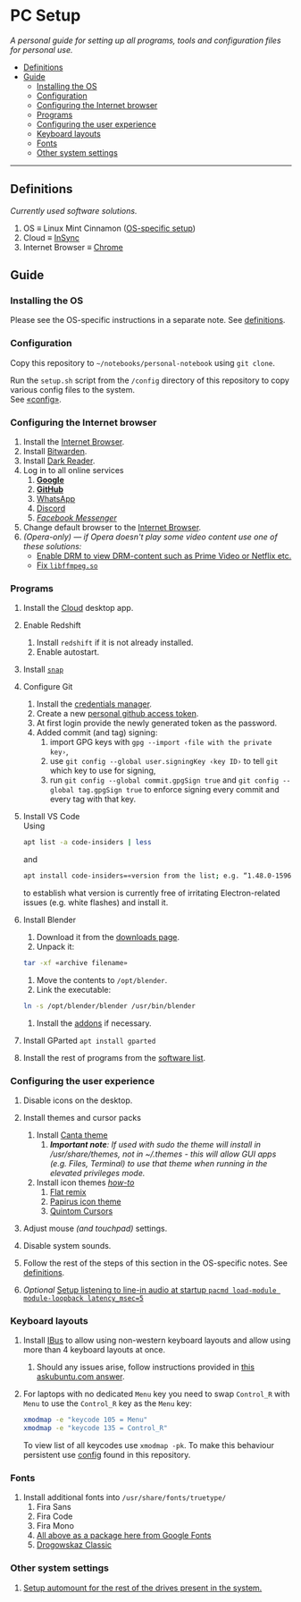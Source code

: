 # PC Setup

*A personal guide for setting up all programs, tools and configuration files for personal use.*

- [Definitions](#definitions)
- [Guide](#guide)
  - [Installing the OS](#installing-the-os)
  - [Configuration](#configuration)
  - [Configuring the Internet browser](#configuring-the-internet-browser)
  - [Programs](#programs)
  - [Configuring the user experience](#configuring-the-user-experience)
  - [Keyboard layouts](#keyboard-layouts)
  - [Fonts](#fonts)
  - [Other system settings](#other-system-settings)

---

## Definitions

*Currently used software solutions.*

1. OS $\equiv$ Linux Mint Cinnamon ([OS-specific setup](linux-mint-setup.md))
2. Cloud $\equiv$ [InSync](https://www.insynchq.com/)
3. Internet Browser $\equiv$ [Chrome](https://www.google.com/chrome/)

## Guide

### Installing the OS

Please see the OS-specific instructions in a separate note. See [definitions](#definitions).

### Configuration

Copy this repository to `~/notebooks/personal-notebook` using `git clone`.

Run the `setup.sh` script from the `/config` directory of this repository to copy various config files to the system.\
See [«config»](../config/readme.md).

### Configuring the Internet browser

1. Install the [Internet Browser](#definitions).
2. Install [Bitwarden](https://bitwarden.com/#download).
3. Install [Dark Reader](https://chrome.google.com/webstore/detail/dark-reader/eimadpbcbfnmbkopoojfekhnkhdbieeh).
4. Log in to all online services
    1. [**Google**](accounts.google.com/)
    2. [**GitHub**](https://github.com/login)
    3. [WhatsApp](https://web.whatsapp.com/)
    4. [Discord](https://discordapp.com/channels/@me)
    5. [*Facebook Messenger*](https://www.messenger.com/)
5. Change default browser to the [Internet Browser](#definitions).
6. *(Opera-only) — if Opera doesn't play some video content use one of these solutions:*
    - [Enable DRM to view DRM-content such as Prime Video or Netflix etc.](https://forums.opera.com/topic/28663/widevine-and-opera/29)
    - [Fix `libffmpeg.so`](https://forums.opera.com/topic/30254/solved-video-playback-issues/7)

### Programs

1. Install the [Cloud](#definitions) desktop app.

2. Enable Redshift
    1. Install `redshift` if it is not already installed.
    1. Enable autostart.

3. Install [`snap`](https://snapcraft.io/docs/installing-snap-on-linux-mint)

4. Configure Git
    1. Install the [credentials manager](https://stackoverflow.com/questions/36585496/error-when-using-git-credential-helper-with-gnome-keyring-as-sudo/40312117#40312117).
    2. Create a new [personal github access token](https://github.com/settings/tokens).
    3. At first login provide the newly generated token as the password.
    4. Added commit (and tag) signing:
        1. import GPG keys with `gpg --import ‹file with the private key›`,
        2. use `git config --global user.signingKey ‹key ID›` to tell `git` which key to use for signing,
        3. run `git config --global commit.gpgSign true` and `git config --global tag.gpgSign true` to enforce signing every commit and every tag with that key.

5. Install VS Code\
    Using
    ```sh
    apt list -a code-insiders | less
    ```
    and
    ```sh
    apt install code-insiders=«version from the list; e.g. “1.48.0-1596120937”»
    ```
    to establish what version is currently free of irritating Electron-related issues (e.g. white flashes) and install it.

6. Install Blender
    1. Download it from the [downloads page](https://www.blender.org/download/).
    2. Unpack it:
    ```sh
    tar -xf «archive filename»
    ```
    1. Move the contents to `/opt/blender`.
    2. Link the executable:
    ```sh
    ln -s /opt/blender/blender /usr/bin/blender
    ```
    1. Install the [addons](blender-notes.md#addons) if necessary.

7. Install GParted `apt install gparted`

8.  Install the rest of programs from the [software list](software-list.md).

### Configuring the user experience

1. Disable icons on the desktop.

2.  Install themes and cursor packs
    1. Install [Canta theme](https://github.com/vinceliuice/Canta-theme)
        1. *__Important note__: If used with sudo the theme will install in /usr/share/themes, not in ~/.themes - this will allow GUI apps (e.g. Files, Terminal) to use that theme when running in the elevated privileges mode.*
    2. Install icon themes *[how-to](https://itsfoss.com/install-icon-linux-mint/)*
        1. [Flat remix](https://drasite.com/flat-remix )
        2. [Papirus icon theme](https://github.com/PapirusDevelopmentTeam/papirus-icon-theme#installation)
          <!-- spellchecker: disable-next-line -->
        3. [Quintom Cursors](https://www.gnome-look.org/p/1329799/)

3. Adjust mouse *(and touchpad)* settings.

4. Disable system sounds.

5. Follow the rest of the steps of this section in the OS-specific notes. See [definitions](#definitions).

    <!-- spellchecker: disable-next-line -->
6. *Optional* [Setup listening to line-in audio at startup `pacmd load-module module-loopback latency_msec=5`](https://unix.stackexchange.com/questions/263274/pipe-mix-line-in-to-output-in-pulseaudio)

### Keyboard layouts

1. Install [IBus](https://forums.linuxmint.com/viewtopic.php?t=160272) to allow using non-western keyboard layouts and allow using more than 4 keyboard layouts at once.
    1.  Should any issues arise, follow instructions provided in [this askubuntu.com answer](https://askubuntu.com/a/793046).

2. For laptops with no dedicated `Menu` key you need to swap `Control_R` with `Menu` to use the `Control_R` key as the `Menu` key:
    ```bash
    xmodmap -e "keycode 105 = Menu"
    xmodmap -e "keycode 135 = Control_R"
    ```
    To view list of all keycodes use `xmodmap -pk`.
    To make this behaviour persistent use [config](../config/readme.md) found in this repository.

### Fonts

1. Install additional fonts into `/usr/share/fonts/truetype/`
    1.  Fira Sans
    2.  Fira Code
    3.  Fira Mono
    4.  [All above as a package here from Google Fonts](https://fonts.google.com/selection?query=fira&selection.family=Fira+Code%7CFira+Mono%7CFira+Sans)
    5.  [Drogowskaz Classic](http://www.drogowskazclassic.pl/pismo.php)

### Other system settings

1.  [Setup automount for the rest of the drives present in the system.](https://fossbytes.com/how-to-auto-mount-partitions-on-boot-in-linux-easily/)
